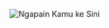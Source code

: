 ![Ngapain Kamu ke Sini](https://encrypted-tbn0.gstatic.com/images?q=tbn:ANd9GcTPgKWoW--EJOXVbkrg9VtZeHqdmudbSmemAA&s)
